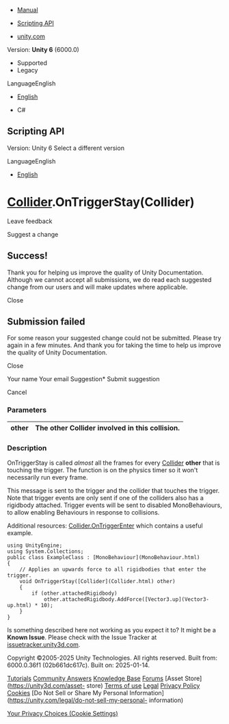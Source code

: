 [ ]()

  * [Manual](../Manual/index.html)
  * [Scripting API](../ScriptReference/index.html)

  * [unity.com](https://unity.com/)

Version: **Unity 6** (6000.0)

  * Supported
  * Legacy

LanguageEnglish

  * [English]()

  * C#

[ ](https://docs.unity3d.com)

## Scripting API

Version: Unity 6 Select a different version

LanguageEnglish

  * [English]()

#  [Collider](Collider.html).OnTriggerStay(Collider)

Leave feedback

Suggest a change

## Success!

Thank you for helping us improve the quality of Unity Documentation. Although
we cannot accept all submissions, we do read each suggested change from our
users and will make updates where applicable.

Close

## Submission failed

For some reason your suggested change could not be submitted. Please <a>try
again</a> in a few minutes. And thank you for taking the time to help us
improve the quality of Unity Documentation.

Close

Your name Your email Suggestion* Submit suggestion

Cancel

[ ]()

### Parameters

other | The other Collider involved in this collision.  
---|---  
  
### Description

OnTriggerStay is called _almost_ all the frames for every
[Collider](Collider.html) **other** that is touching the trigger. The function
is on the physics timer so it won't necessarily run every frame.

This message is sent to the trigger and the collider that touches the trigger.
Note that trigger events are only sent if one of the colliders also has a
rigidbody attached. Trigger events will be sent to disabled MonoBehaviours, to
allow enabling Behaviours in response to collisions.  
  
Additional resources: [Collider.OnTriggerEnter](Collider.OnTriggerEnter.html)
which contains a useful example.

    
    
    using UnityEngine;
    using System.Collections;
    public class ExampleClass : [MonoBehaviour](MonoBehaviour.html)
    {
        // Applies an upwards force to all rigidbodies that enter the trigger.
        void OnTriggerStay([Collider](Collider.html) other)
        {
            if (other.attachedRigidbody)
                other.attachedRigidbody.AddForce([Vector3.up](Vector3-up.html) * 10);
        }
    }
    

Is something described here not working as you expect it to? It might be a
**Known Issue**. Please check with the Issue Tracker at
[issuetracker.unity3d.com](https://issuetracker.unity3d.com).

Copyright ©2005-2025 Unity Technologies. All rights reserved. Built from:
6000.0.36f1 (02b661dc617c). Built on: 2025-01-14.

[Tutorials](https://unity3d.com/learn) [Community
Answers](https://answers.unity3d.com) [Knowledge
Base](https://support.unity3d.com/hc/en-us)
[Forums](https://forum.unity3d.com) [Asset Store](https://unity3d.com/asset-
store) [Terms of use](https://docs.unity3d.com/Manual/TermsOfUse.html)
[Legal](https://unity.com/legal) [Privacy
Policy](https://unity.com/legal/privacy-policy)
[Cookies](https://unity.com/legal/cookie-policy) [Do Not Sell or Share My
Personal Information](https://unity.com/legal/do-not-sell-my-personal-
information)

[Your Privacy Choices (Cookie Settings)](javascript:void\(0\);)

